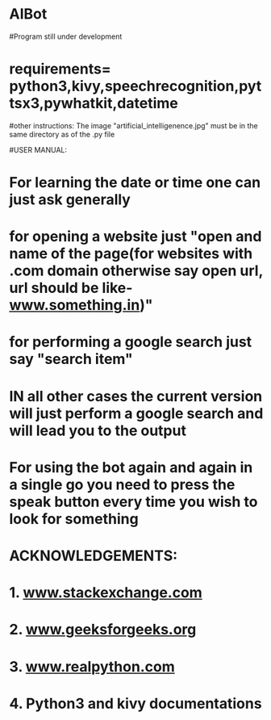 # AIBot
#Program still under development
# requirements= python3,kivy,speechrecognition,pyttsx3,pywhatkit,datetime
#other instructions: The image "artificial_intelligenence.jpg" must be in the same directory as of the .py file

#USER MANUAL:
# For learning the date or time one can just ask generally
# for opening a website just "open and name of the page(for websites with .com domain otherwise say open url, url should be like- www.something.in)"
# for performing a google search just say "search item"
# IN all other cases the current version will just perform a google search and will lead you to the output
# For using the bot again and again in a single go you need to press the speak button every time you wish to look for something




# ACKNOWLEDGEMENTS:
# 1. www.stackexchange.com
# 2. www.geeksforgeeks.org
# 3. www.realpython.com
# 4. Python3 and kivy documentations

